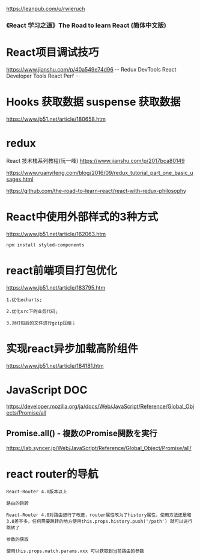 https://leanpub.com/u/rwieruch
### 《React 学习之道》The Road to learn React (简体中文版)

# React项目调试技巧
https://www.jianshu.com/p/40a549e74d96
···
Redux DevTools
React Developer Tools
React Perf
···

# Hooks 获取数据 suspense 获取数据
https://www.jb51.net/article/180658.htm

# redux
React 技术栈系列教程(阮一峰)
https://www.jianshu.com/p/2017bca80149

https://www.ruanyifeng.com/blog/2016/09/redux_tutorial_part_one_basic_usages.html

https://github.com/the-road-to-learn-react/react-with-redux-philosophy

# React中使用外部样式的3种方式
https://www.jb51.net/article/162063.htm

```
npm install styled-components
```
# react前端项目打包优化
https://www.jb51.net/article/183795.htm
```
1.优化echarts;

2.优化src下的业务代码;

3.对打包后的文件进行gzip压缩；
```

# 实现react异步加载高阶组件
https://www.jb51.net/article/184181.htm

# JavaScript DOC
https://developer.mozilla.org/ja/docs/Web/JavaScript/Reference/Global_Objects/Promise/all
## Promise.all() - 複数のPromise関数を実行
https://lab.syncer.jp/Web/JavaScript/Reference/Global_Object/Promise/all/

# react router的导航
```
React-Router 4.0版本以上

路由的跳转

React-Router 4.0对路由进行了改进，router属性改为了history属性，使用方法还是和3.0差不多，任何需要跳转的地方使用this.props.history.push('/path') 就可以进行跳转了

参数的获取

使用this.props.match.params.xxx 可以获取到当前路由的参数
```
